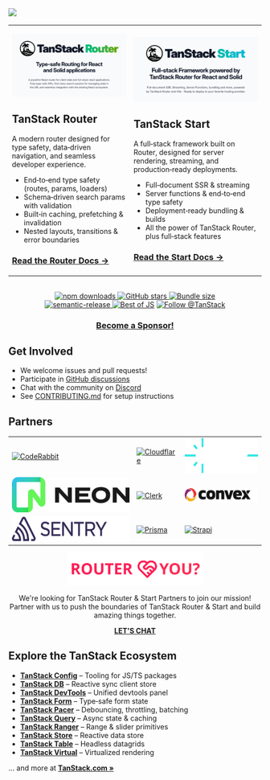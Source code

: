 <img src="https://static.scarf.sh/a.png?x-pxid=d988eb79-b0fc-4a2b-8514-6a1ab932d188" />

<table>
<tr>
<td>

<img
src="./media/header_router.png"
alt="TanStack Router"
/>

## TanStack Router

A modern router designed for type safety, data‑driven navigation, and seamless developer experience.

- End‑to‑end type safety (routes, params, loaders)
- Schema‑driven search params with validation
- Built‑in caching, prefetching & invalidation
- Nested layouts, transitions & error boundaries

### [Read the Router Docs →](https://tanstack.com/router)

</td>
<td>

<img
src="./media/header_start.png"
alt="TanStack Start"
/>

## TanStack Start

A full‑stack framework built on Router, designed for server rendering, streaming, and production‑ready deployments.

- Full‑document SSR & streaming
- Server functions & end‑to‑end type safety
- Deployment‑ready bundling & builds
- All the power of TanStack Router, plus full‑stack features

### [Read the Start Docs →](https://tanstack.com/start)

</td>
</tr>
</table>

<br />

<div align="center">
  <a href="https://npmjs.com/package/@tanstack/react-router">
    <img src="https://img.shields.io/npm/dm/@tanstack/react-router.svg" alt="npm downloads" />
  </a>
  <a href="https://github.com/tanstack/router">
    <img src="https://img.shields.io/github/stars/tanstack/router.svg?style=social&label=Star" alt="GitHub stars" />
  </a>
  <a href="https://bundlephobia.com/result?p=@tanstack/react-router">
    <img src="https://badgen.net/bundlephobia/minzip/@tanstack/react-router" alt="Bundle size" />
  </a>
</div>

<div align="center">
  <a href="#badge">
    <img alt="semantic-release" src="https://img.shields.io/badge/%20%20%F0%9F%93%A6%F0%9F%9A%80-semantic--release-e10079.svg">
  </a>
  <a href="https://bestofjs.org/projects/tanstack-router"><img alt="Best of JS" src="https://img.shields.io/endpoint?url=https://bestofjs-serverless.now.sh/api/project-badge?fullName=TanStack%2Frouter%26since=daily" /></a>
  <a href="https://twitter.com/tan_stack"><img src="https://img.shields.io/twitter/follow/tan_stack.svg?style=social" alt="Follow @TanStack"/></a>
</div>

<div align="center">

### [Become a Sponsor!](https://github.com/sponsors/tannerlinsley/)

</div>

## Get Involved

- We welcome issues and pull requests!
- Participate in [GitHub discussions](https://github.com/TanStack/router/discussions)
- Chat with the community on [Discord](https://discord.com/invite/WrRKjPJ)
- See [CONTRIBUTING.md](./CONTRIBUTING.md) for setup instructions

## Partners


<table align="center">
  <tr>
    <td>
        <a href="https://www.coderabbit.ai/?via=tanstack&dub_id=aCcEEdAOqqutX6OS">
			<picture>
			  <source media="(prefers-color-scheme: dark)" srcset="https://tanstack.com/assets/coderabbit-dark-CMcuvjEy.svg" height="40" />
			  <source media="(prefers-color-scheme: light)" srcset="https://tanstack.com/assets/coderabbit-light-DVMJ2jHi.svg" height="40" />
			  <img src="https://tanstack.com/assets/coderabbit-dark-CMcuvjEy.svg" height="40" alt="CodeRabbit" />
			</picture>        
		</a>
    </td>
    <td padding="20">
      <a href="https://www.cloudflare.com?utm_source=tanstack">
         <picture>
    		  <source media="(prefers-color-scheme: dark)" srcset="https://tanstack.com/assets/cloudflare-white-DQDB7UaL.svg" height="60" />
    		  <source media="(prefers-color-scheme: light)" srcset="https://tanstack.com/assets/cloudflare-black-CPufaW0B.svg" height="60" />
    		  <img src="https://tanstack.com/assets/cloudflare-black-CPufaW0B.svg" height="60" alt="Cloudflare" />
    		</picture>
      </a>
    </td>
    <td>
      <a href="https://netlify.com?utm_source=tanstack">
      <picture>
        <source media="(prefers-color-scheme: dark)" srcset="https://raw.githubusercontent.com/tanstack/tanstack.com/main/src/images/netlify-dark.svg" height="70"/>
        <source media="(prefers-color-scheme: light)" srcset="https://raw.githubusercontent.com/tannerlinsley/files/master/partners/netlify.svg" height="70"/>
        <img src="https://raw.githubusercontent.com/tanstack/tanstack.com/main/src/images/netlify-dark.svg" height="70" alt="Netlify" />
      </picture>
      </a>
    </td>
  </tr>
  <tr>
    <td>
      <a href="https://neon.tech?utm_source=tanstack">
         <source media="(prefers-color-scheme: dark)" srcset="https://raw.githubusercontent.com/tanstack/tanstack.com/main/src/images/neon-dark.svg" height="70"/>
        <source media="(prefers-color-scheme: light)" srcset="https://raw.githubusercontent.com/tannerlinsley/files/master/partners/neon.svg" height="70"/>
        <img src="https://raw.githubusercontent.com/tannerlinsley/files/master/partners/neon.svg" height="70" alt="Neon" />
      </a>
    </td>
    <td>
      <a href="https://go.clerk.com/wOwHtuJ">
        <picture>
          <source media="(prefers-color-scheme: dark)" srcset="https://tanstack.com/assets/clerk-logo-dark-CRE22T_2.svg" height="40"/>
          <source media="(prefers-color-scheme: light)" srcset="https://raw.githubusercontent.com/tannerlinsley/files/master/partners/clerk.svg" height="40"/>
          <img src="https://tanstack.com/assets/clerk-logo-dark-CRE22T_2.svg" height="40" alt="Clerk" />
        </picture>
      </a>
    </td>
    <td>
      <a href="https://convex.dev?utm_source=tanstack">
        <picture>
          <source media="(prefers-color-scheme: dark)" srcset="https://raw.githubusercontent.com/tanstack/tanstack.com/main/src/images/convex-white.svg" height="30"/>
          <source media="(prefers-color-scheme: light)" srcset="https://raw.githubusercontent.com/tannerlinsley/files/master/partners/convex.svg" height="30"/>
          <img src="https://raw.githubusercontent.com/tannerlinsley/files/master/partners/convex.svg" height="30" alt="Convex" />
        </picture>
      </a>
    </td>
  </tr>
    <tr>
    <td>
      <a href="https://sentry.io?utm_source=tanstack">
        <picture>
           <source media="(prefers-color-scheme: dark)" srcset="https://raw.githubusercontent.com/tanstack/tanstack.com/main/src/images/sentry-wordmark-light.svg" height="50"/>
          <source media="(prefers-color-scheme: light)" srcset="https://raw.githubusercontent.com/tannerlinsley/files/master/partners/sentry.svg" height="50"/>
          <img src="https://raw.githubusercontent.com/tannerlinsley/files/master/partners/sentry.svg" height="50" alt="Sentry" />
        </picture>
      </a>
    </td>
    <td>
      <a href="https://www.prisma.io?utm_source=tanstack&via=tanstack">
        <picture>
          <source media="(prefers-color-scheme: dark)" srcset="https://tanstack.com/assets/prisma-dark-DwgDxLwn.svg" height="50"/>
          <source media="(prefers-color-scheme: light)" srcset="https://tanstack.com/assets/prisma-light-Cloa3Onm.svg" height="50"/>
          <img src="https://tanstack.com/assets/prisma-dark-DwgDxLwn.svg" height="50" alt="Prisma" />
        </picture>
      </a>
    </td>
    <td>
      <a href="https://strapi.link/tanstack-start">
        <picture>
          <source media="(prefers-color-scheme: dark)" srcset="https://tanstack.com/assets/strapi-dark-CQ84tQTk.svg" height="40"/>
          <source media="(prefers-color-scheme: light)" srcset="https://tanstack.com/assets/strapi-light-6x7linao.svg" height="40"/>
          <img src="https://tanstack.com/assets/strapi-dark-CQ84tQTk.svg" height="40" alt="Strapi" />
        </picture>
      </a>
    </td>
  </tr>
</table>

<div align="center">
<img src="./media/partner_logo.svg" alt="Router & you?" height="65">
<p>
We're looking for TanStack Router & Start Partners to join our mission! Partner with us to push the boundaries of TanStack Router & Start and build amazing things together.
</p>
<a href="mailto:partners@tanstack.com?subject=TanStack Router & Start Partnership"><b>LET'S CHAT</b></a>
</div>

## Explore the TanStack Ecosystem

- <a href="https://github.com/tanstack/config"><b>TanStack Config</b></a> – Tooling for JS/TS packages
- <a href="https://github.com/tanstack/db"><b>TanStack DB</b></a> – Reactive sync client store
- <a href="https://github.com/tanstack/devtools"><b>TanStack DevTools</b></a> – Unified devtools panel
- <a href="https://github.com/tanstack/form"><b>TanStack Form</b></a> – Type‑safe form state
- <a href="https://github.com/tanstack/pacer"><b>TanStack Pacer</b></a> – Debouncing, throttling, batching <br/>
- <a href="https://github.com/tanstack/query"><b>TanStack Query</b></a> – Async state & caching
- <a href="https://github.com/tanstack/ranger"><b>TanStack Ranger</b></a> – Range & slider primitives
- <a href="https://github.com/tanstack/store"><b>TanStack Store</b></a> – Reactive data store
- <a href="https://github.com/tanstack/table"><b>TanStack Table</b></a> – Headless datagrids
- <a href="https://github.com/tanstack/virtual"><b>TanStack Virtual</b></a> – Virtualized rendering

… and more at <a href="https://tanstack.com"><b>TanStack.com »</b></a>

<!-- Use the force, Luke -->
